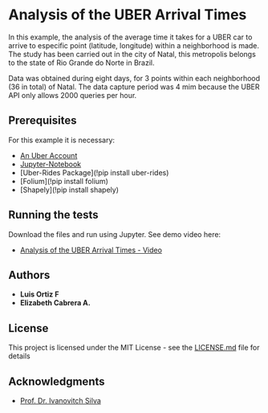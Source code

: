 # Analysis of the UBER Arrival Times

In this example, the analysis of the average time it takes for a UBER car to arrive to especific point (latitude, longitude) within a neighborhood is made. The study has been carried out in the city of Natal, this metropolis belongs to the state of Rio Grande do Norte in Brazil.

Data was obtained during eight days, for 3 points within each neighborhood (36 in total) of Natal. The data capture period was 4 mim because the UBER API only allows 2000 queries per hour.

## Prerequisites

For this example it is necessary:

* [An Uber Account](https://developer.uber.com/)
* [Jupyter-Notebook](http://jupyter.org/)
* [Uber-Rides Package](!pip install uber-rides)
* [Folium](!pip install folium)
* [Shapely](!pip install shapely)

## Running the tests

Download the files and run using Jupyter. See demo video here: 
* [Analysis of the UBER Arrival Times - Video](https://youtu.be/VBZBKQGD8ig)

## Authors

* **Luis Ortiz F**
* **Elizabeth Cabrera A.**

## License

This project is licensed under the MIT License - see the [LICENSE.md](LICENSE.md) file for details

## Acknowledgments

* [Prof. Dr. Ivanovitch Silva](https://github.com/ivanovitchm)

